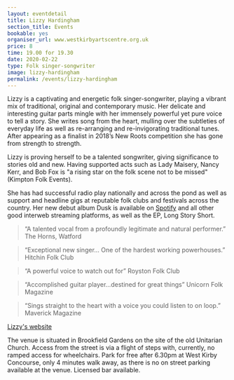 ```yaml
---
layout: eventdetail
title: Lizzy Hardingham
section_title: Events
bookable: yes
organiser_url: www.westkirbyartscentre.org.uk
price: 8
time: 19.00 for 19.30
date: 2020-02-22
type: Folk singer-songwriter
image: lizzy-hardingham
permalink: /events/lizzy-hardingham
---
```


Lizzy is a captivating and energetic folk singer-songwriter, playing a vibrant mix of traditional, original and contemporary music. Her delicate and interesting guitar parts mingle with her immensely powerful yet pure voice to tell a story. She writes song from the heart, mulling over the subtleties of everyday life as well as re-arranging and re-invigorating traditional tunes. After appearing as a finalist in 2018’s New Roots competition she has gone from strength to strength.

Lizzy is proving herself to be a talented songwriter, giving significance to stories old and new. Having supported acts such as Lady Maisery, Nancy Kerr, and Bob Fox is "a rising star on the folk scene not to be missed" (Kimpton Folk Events).

She has had successful radio play nationally and across the pond as well as support and headline gigs at reputable folk clubs and festivals across the country. Her new debut album
Dusk is available on [Spotify](https://open.spotify.com/album/2cLjG0GeFkbJ2kc3CEszrL?si=gHizolJuQvGh9rBpjNjeoQ) and all other good interweb streaming platforms, as well as the EP, Long Story Short.

> “A talented vocal from a profoundly legitimate and natural performer.” The Horns, Watford

> “Exceptional new singer… One of the hardest working powerhouses.” Hitchin Folk Club

> “A powerful voice to watch out for” Royston Folk Club

> “Accomplished guitar player…destined for great things” Unicorn Folk Magazine

> “Sings straight to the heart with a voice you could listen to on loop.” Maverick Magazine

[Lizzy's website](http://www.lizzyhardingham.com)

The venue is situated in Brookfield Gardens on the site of the old Unitarian Church. Access from the street is via a flight of steps with, currently, no ramped access for wheelchairs.
Park for free after 6.30pm at West Kirby Concourse, only 4 minutes walk away, as there is no on street parking available at the venue. Licensed bar available.
